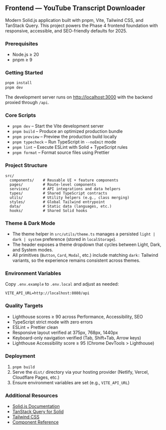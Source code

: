 ## Frontend — YouTube Transcript Downloader

Modern Solid.js application built with pnpm, Vite, Tailwind CSS, and TanStack Query. This project powers the Phase 4 frontend foundation with responsive, accessible, and SEO-friendly defaults for 2025.

### Prerequisites

- Node.js ≥ 20
- pnpm ≥ 9

### Getting Started

```bash
pnpm install
pnpm dev
```

The development server runs on [http://localhost:3000](http://localhost:3000) with the backend proxied through `/api`.

### Core Scripts

- `pnpm dev` – Start the Vite development server
- `pnpm build` – Produce an optimized production bundle
- `pnpm preview` – Preview the production build locally
- `pnpm typecheck` – Run TypeScript in `--noEmit` mode
- `pnpm lint` – Execute ESLint with Solid + TypeScript rules
- `pnpm format` – Format source files using Prettier

### Project Structure

```
src/
  components/    # Reusable UI + feature components
  pages/         # Route-level components
  services/      # API integrations and data helpers
  types/         # Shared TypeScript contracts
  utils/         # Utility helpers (e.g., class merging)
  styles/        # Global Tailwind entrypoint
  data/          # Static data (languages, etc.)
  hooks/         # Shared Solid hooks
```

### Theme & Dark Mode

- The theme helper in `src/utils/theme.ts` manages a persisted `light | dark | system` preference (stored in `localStorage`).
- The header exposes a theme dropdown that cycles between Light, Dark, and System modes.
- All primitives (`Button`, `Card`, `Modal`, etc.) include matching `dark:` Tailwind variants, so the experience remains consistent across themes.

### Environment Variables

Copy `.env.example` to `.env.local` and adjust as needed:

```
VITE_API_URL=http://localhost:8080/api
```

### Quality Targets

- Lighthouse scores ≥ 90 across Performance, Accessibility, SEO
- TypeScript strict mode with zero errors
- ESLint + Prettier clean
- Responsive layout verified at 375px, 768px, 1440px
- Keyboard-only navigation verified (Tab, Shift+Tab, Arrow keys)
- Lighthouse Accessibility score ≥ 95 (Chrome DevTools > Lighthouse)

### Deployment

1. `pnpm build`
2. Serve the `dist/` directory via your hosting provider (Netlify, Vercel, Cloudflare Pages, etc.)
3. Ensure environment variables are set (e.g., `VITE_API_URL`)

### Additional Resources

- [Solid.js Documentation](https://docs.solidjs.com/)
- [TanStack Query for Solid](https://tanstack.com/query/v5/docs/solid/overview)
- [Tailwind CSS](https://tailwindcss.com/)
- [Component Reference](./src/components/README.md)
